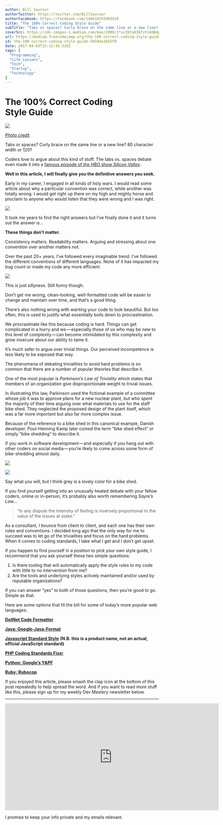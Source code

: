 ```yaml
---
author: Bill Sourour
authorTwitter: https://twitter.com/BillSourour
authorFacebook: https://facebook.com/146616355903929
title: "The 100% Correct Coding Style Guide"
subTitle: "Tabs or spaces? Curly brace on the same line or a new line? 80 character width or 120?..."
coverSrc: https://cdn-images-1.medium.com/max/2000/1*ui3btuK36fzFikOB4pM2-Q.jpeg
url: https://medium.freecodecamp.org/the-100-correct-coding-style-guide-5b594a1655f0
id: the-100-correct-coding-style-guide-5b594a1655f0
date: 2017-04-03T15:12:49.526Z
tags: [
  "Programming",
  "Life Lessons",
  "Tech",
  "Startup",
  "Technology"
]
---
```

# The 100% Correct Coding Style Guide







![](https://cdn-images-1.medium.com/max/2000/1*ui3btuK36fzFikOB4pM2-Q.jpeg)

[Photo credit](https://commons.wikimedia.org/wiki/File:Slava_Zaitsev_fashion_show-2.jpg)







Tabs or spaces? Curly brace on the same line or a new line? 80 character width or 120?

Coders love to argue about this kind of stuff. The tabs vs. spaces debate even made it into a [famous episode of the HBO show _Silicon Valley_](https://youtu.be/SsoOG6ZeyUI).

**Well in this article, I will finally give you the definitive answers you seek.**

Early in my career, I engaged in all kinds of holy wars. I would read some article about why a particular convention was correct, while another was totally wrong. I would get right up there on my high and mighty horse and proclaim to anyone who would listen that they were wrong and I was right.



![](https://cdn-images-1.medium.com/max/1600/1*D4D49LH0OiKqZ-TvBA3pjw.png)



It took me years to find the right answers but I’ve finally done it and it turns out the answer is…

**These things don’t matter.**

Consistency matters. Readability matters. Arguing and stressing about one convention over another matters not.

Over the past 20+ years, I’ve followed every imaginable trend. I’ve followed the different conventions of different languages. None of it has impacted my bug count or made my code any more efficient.



![](https://cdn-images-1.medium.com/max/1600/1*bNP7DQt6uNDUQ5VLkrm2sQ.png)

This is just sillyness. Still funny though.



Don’t get me wrong, clean-looking, well-formatted code will be easier to change and maintain over time, and that’s a good thing.

There’s also nothing wrong with wanting your code to look beautiful. But too often, this is used to justify what essentially boils down to procrastination.

We procrastinate like this because coding is hard. Things can get complicated in a hurry and we — especially those of us who may be new to this level of complexity — can become intimidated by this complexity and grow insecure about our ability to tame it.

It’s much safer to argue over trivial things. Our perceived incompetence is less likely to be exposed that way.

The phenomena of debating trivialities to avoid hard problems is so common that there are a number of popular theories that describe it.

One of the most popular is _Parkinson’s Law of Triviality_ which states that members of an organization give disproportionate weight to trivial issues.

In illustrating this law, Parkinson used the fictional example of a committee whose job it was to approve plans for a new nuclear plant, but who spent the majority of their time arguing over what materials to use for the staff bike shed. They neglected the proposed design of the plant itself, which was a far more important but also far more complex issue.

Because of the reference to a bike shed in this canonical example, Danish developer, Poul-Henning Kamp later coined the term “bike shed effect” or simply “bike shedding” to describe it.

If you work in software development — and especially if you hang out with other coders on social media — you’re likely to come across some form of bike-shedding almost daily.



![](https://cdn-images-1.medium.com/max/1600/1*Cpx_vedKi38oTYApll_QUA.png)





![](https://cdn-images-1.medium.com/max/1600/1*OZhe8TfRqdSN8BPh8E2Euw.jpeg)

Say what you will, but I think grey is a lovely color for a bike shed.



If you find yourself getting into an unusually heated debate with your fellow coders, online or in-person, it’s probably also worth remembering _Sayre’s Law_…

> “In any dispute the intensity of feeling is inversely proportional to the value of the issues at stake.”

As a consultant, I bounce from client to client, and each one has their own rules and conventions. I decided long ago that the only way for me to succeed was to let go of the trivialities and focus on the hard problems. When it comes to coding standards, I take what I get and I don’t get upset.

If you happen to find yourself in a position to pick your own style guide, I recommend that you ask yourself these two simple questions:

1.  Is there tooling that will automatically apply the style rules to my code with little to no intervention from me?
2.  Are the tools and underlying styles actively maintained and/or used by reputable organizations?

If you can answer “yes” to both of those questions, then you’re good to go. Simple as that.

Here are some options that fit the bill for some of today’s more popular web languages:

[**DotNet Code Formatter**](https://github.com/dotnet/codeformatter)

[**Java: Google-Java-Format**](https://github.com/google/google-java-format)

[**Javascript Standard Style**](https://standardjs.com) **(N.B. this is a product name, not an actual, official JavaScript standard)**

[**PHP Coding Standards Fixe**r](http://cs.sensiolabs.org)

[**Python: Google’s YAPF**](https://github.com/google/yapf/)

[**Ruby: Rubocop**](http://rubocop.readthedocs.io/en/latest/)

If you enjoyed this article, please smash the clap icon at the bottom of this post repeatedly to help spread the word. And if you want to read more stuff like this, please sign up for my weekly Dev Mastery newsletter below.











* * *











<iframe data-width="800" data-height="400" width="700" height="350" src="https://medium.freecodecamp.org/media/67131bcad3c891bf55a10320d8ab7372?postId=5b594a1655f0" data-media-id="67131bcad3c891bf55a10320d8ab7372" data-thumbnail="https://i.embed.ly/1/image?url=https%3A%2F%2Fupscri.be%2Fmedia%2Fform.jpg&amp;key=4fce0568f2ce49e8b54624ef71a8a5bd" allowfullscreen="" frameborder="0"></iframe>



I promise to keep your info private and my emails relevant.










